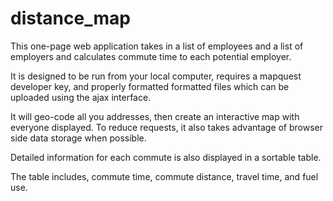 distance_map
============

This one-page web application takes in a list of employees and a list of employers and
calculates commute time to each potential employer. 

It is designed to be run from your local computer, requires a mapquest
developer key, and properly formatted formatted files which can be uploaded
using the ajax interface.

It will geo-code all you addresses, then create an interactive map with everyone displayed.
To reduce requests, it also takes advantage of browser side data storage when possible.

Detailed information for each commute is also displayed in a sortable table.

The table includes, commute time, commute distance, travel time, and fuel use.
